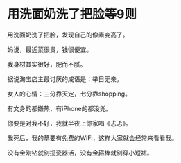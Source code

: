 # 用洗面奶洗了把脸等9则

用洗面奶洗了把脸，发现自己的像素变高了。

妈说，最近菜很贵，钱很便宜。

我身材其实很好，肥而不腻。

据说淘宝店主最讨厌的成语是：举目无亲。

女人的心情：三分靠天定，七分靠shopping。

有文身的都嫌热，有iPhone的都没兜。

你要是对我不好，我就半夜上你家唱《忐忑》。

我死后，我的墓要有免费的WiFi，这样大家就会经常来看看我。

没有金刚钻就别揽瓷器活，没有金箍棒就别穿小短裙。